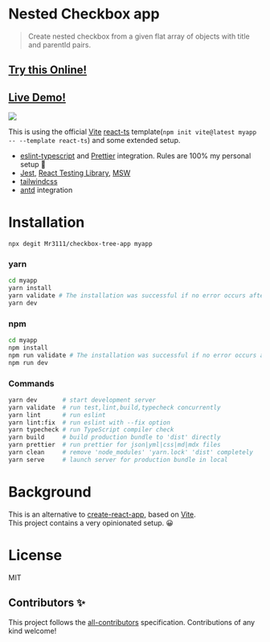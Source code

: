# Nested Checkbox app 

> Create nested checkbox from a given flat array of objects with title and parentId pairs.  

## [Try this Online!](https://codesandbox.io/url)
## [Live Demo!](https://checkbox-tree-3111.vercel.app/)

<img src="https://url" />

This is using the official [Vite](https://vitejs.dev/) [react-ts](https://stackblitz.com/edit/vitejs-vite-is3dmk?file=index.html&terminal=dev) template(`npm init vite@latest myapp -- --template react-ts`) and some extended setup.

- [eslint-typescript](https://github.com/typescript-eslint/typescript-eslint) and [Prettier](https://prettier.io/) integration. Rules are 100% my personal setup 💅
- [Jest](https://jestjs.io/), [React Testing Library](https://testing-library.com/docs/react-testing-library/intro/), [MSW](https://mswjs.io/)
- [tailwindcss](https://tailwindcss.com/) 
- [antd](https://ant.design/) integration

# Installation

```
npx degit Mr3111/checkbox-tree-app myapp
```

### yarn

```sh
cd myapp
yarn install
yarn validate # The installation was successful if no error occurs after running 'validate'.
yarn dev
```

### npm

```sh
cd myapp
npm install
npm run validate # The installation was successful if no error occurs after running 'validate'.
npm run dev
```

### Commands

```sh
yarn dev       # start development server
yarn validate  # run test,lint,build,typecheck concurrently
yarn lint      # run eslint
yarn lint:fix  # run eslint with --fix option
yarn typecheck # run TypeScript compiler check
yarn build     # build production bundle to 'dist' directly
yarn prettier  # run prettier for json|yml|css|md|mdx files
yarn clean     # remove 'node_modules' 'yarn.lock' 'dist' completely
yarn serve     # launch server for production bundle in local
```


# Background

This is an alternative to [create-react-app](https://github.com/facebook/create-react-app), based on [Vite](https://github.com/facebook/create-react-app).  
This project contains a very opinionated setup. 😀

# License

MIT

## Contributors ✨

This project follows the [all-contributors](https://github.com/all-contributors/all-contributors) specification. Contributions of any kind welcome!
